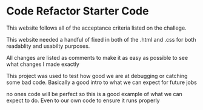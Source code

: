 # Code Refactor Starter Code
This website follows all of the acceptance criteria listed on the challege. 

This website needed a handful of fixed in both of the .html and .css
for both readablity and usabilty purposes.

All changes are listed as comments to make it as easy as possible to see what changes I made exactly

This project was used to test how good we are at debugging or catching some bad code. Basically a good intro to what we can expect for future jobs

no ones code will be perfect so this is a good example of what we can expect to do. Even to our own code to ensure it runs properly






